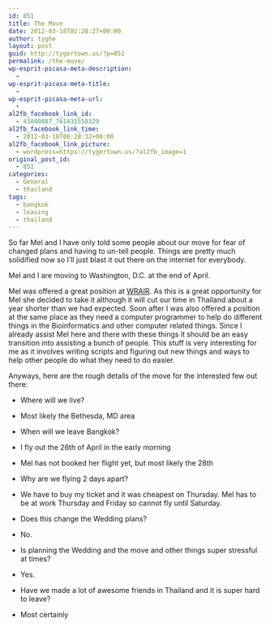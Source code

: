 ```yaml
---
id: 851
title: The Move
date: 2012-03-18T02:28:27+00:00
author: tyghe
layout: post
guid: http://tygertown.us/?p=851
permalink: /the-move/
wp-esprit-picasa-meta-description:
  - 
wp-esprit-picasa-meta-title:
  - 
wp-esprit-picasa-meta-url:
  - 
al2fb_facebook_link_id:
  - 43800887_761435550329
al2fb_facebook_link_time:
  - 2012-03-18T08:28:32+00:00
al2fb_facebook_link_picture:
  - wordpress=https://tygertown.us/?al2fb_image=1
original_post_id:
  - 851
categories:
  - General
  - thailand
tags:
  - bangkok
  - leaving
  - thailand
---
```

So far Mel and I have only told some people about our move for fear of changed plans and having to un-tell people. Things are pretty much solidified now so I&#8217;ll just blast it out there on the internet for everybody.

Mel and I are moving to Washington, D.C. at the end of April.

Mel was offered a great position at <a title="WRAIR" href="http://wrair-www.army.mil/" target="_blank">WRAIR</a>. As this is a great opportunity for Mel she decided to take it although it will cut our time in Thailand about a year shorter than we had expected. Soon after I was also offered a position at the same place as they need a computer programmer to help do different things in the Bioinformatics and other computer related things. Since I already assist Mel here and there with these things it should be an easy transition into assisting a bunch of people. This stuff is very interesting for me as it involves writing scripts and figuring out new things and ways to help other people do what they need to do easier.

Anyways, here are the rough details of the move for the interested few out there:

  * Where will we live?
  * Most likely the Bethesda, MD area

  * When will we leave Bangkok?
  * I fly out the 26th of April in the early morning
  * Mel has not booked her flight yet, but most likely the 28th

  * Why are we flying 2 days apart?
  * We have to buy my ticket and it was cheapest on Thursday. Mel has to be at work Thursday and Friday so cannot fly until Saturday.

  * Does this change the Wedding plans?
  * No.

  * Is planning the Wedding and the move and other things super stressful at times?
  * Yes.

  * Have we made a lot of awesome friends in Thailand and it is super hard to leave?
  * Most certainly
